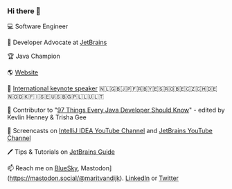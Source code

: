 ### Hi there 👋

💻 Software Engineer

🥑 Developer Advocate at [JetBrains](https://github.com/JetBrains)

:trophy: Java Champion

🌎 [Website](https://maritvandijk.com/)

🎤 [International keynote speaker](https://maritvandijk.com/events/) :netherlands::uk::jp::fr::belarus::es::romania::belgium::czech_republic::switzerland::de::norway::denmark::finland::sweden::us:🇧🇬:poland::luxembourg::lithuania:

📕 Contributor to "[97 Things Every Java Developer Should Know](https://www.oreilly.com/library/view/97-things-every/9781491952689/)" - edited by Kevlin Henney & Trisha Gee

🎥 Screencasts on [IntelliJ IDEA YouTube Channel](https://www.youtube.com/c/intellijidea) and [JetBrains YouTube Channel](https://www.youtube.com/@JetBrainsTV)

🖊️ Tips  & Tutorials on [JetBrains Guide](https://www.jetbrains.com/guide/)

📫 Reach me on [BlueSky](https://bsky.app/profile/maritvandijk.bsky.social), Mastodon](https://mastodon.social/@maritvandijk). [LinkedIn](https://www.linkedin.com/in/maritvandijk/) or [Twitter](https://twitter.com/MaritvanDijk77)

